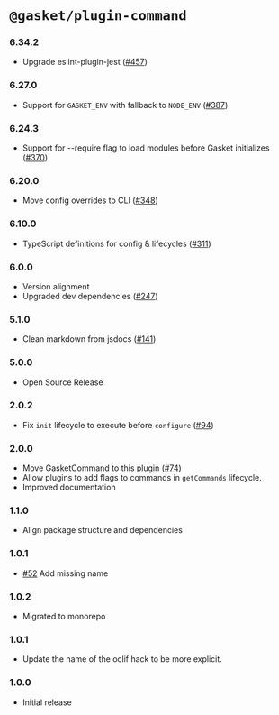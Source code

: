 # `@gasket/plugin-command`

### 6.34.2

- Upgrade eslint-plugin-jest ([#457])

### 6.27.0

- Support for `GASKET_ENV` with fallback to `NODE_ENV` ([#387])

### 6.24.3

- Support for --require flag to load modules before Gasket initializes ([#370])

### 6.20.0

- Move config overrides to CLI ([#348])

### 6.10.0

- TypeScript definitions for config & lifecycles ([#311])

### 6.0.0

- Version alignment
- Upgraded dev dependencies ([#247])

### 5.1.0

- Clean markdown from jsdocs ([#141])

### 5.0.0

- Open Source Release

### 2.0.2

- Fix `init` lifecycle to execute before `configure` ([#94])

### 2.0.0

- Move GasketCommand to this plugin ([#74])
- Allow plugins to add flags to commands in `getCommands` lifecycle.
- Improved documentation

### 1.1.0

- Align package structure and dependencies

### 1.0.1

- [#52] Add missing name

### 1.0.2

- Migrated to monorepo

### 1.0.1

- Update the name of the oclif hack to be more explicit.

### 1.0.0

- Initial release


[#52]: https://github.com/godaddy/gasket/pull/52
[#74]: https://github.com/godaddy/gasket/pull/74
[#94]: https://github.com/godaddy/gasket/pull/94
[#141]: https://github.com/godaddy/gasket/pull/141
[#247]: https://github.com/godaddy/gasket/pull/247
[#311]: https://github.com/godaddy/gasket/pull/311
[#348]: https://github.com/godaddy/gasket/pull/348
[#370]: https://github.com/godaddy/gasket/pull/370
[#387]: https://github.com/godaddy/gasket/pull/387
[#457]: https://github.com/godaddy/gasket/pull/457
